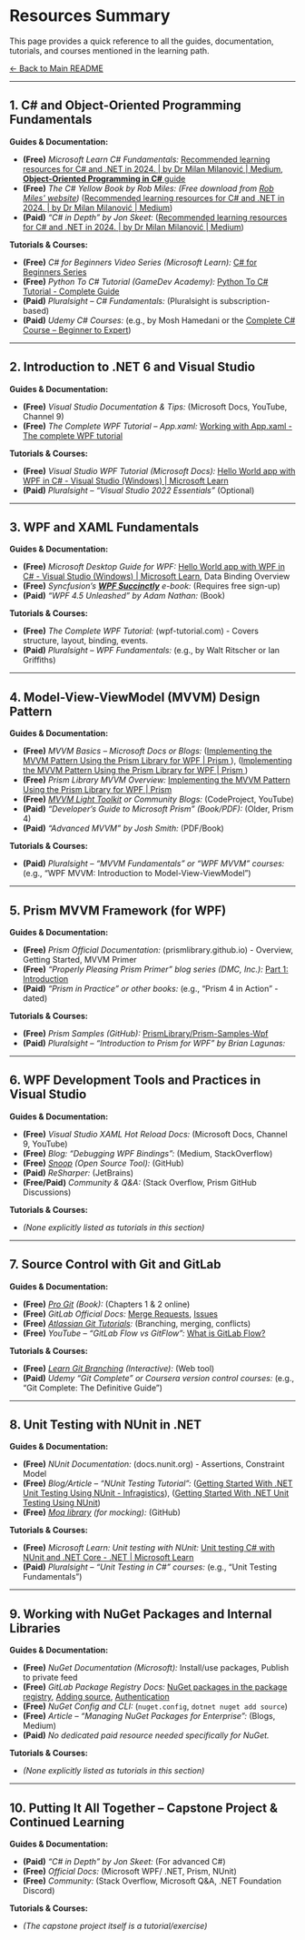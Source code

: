 # Resources Summary

This page provides a quick reference to all the guides, documentation, tutorials, and courses mentioned in the learning path.

[<- Back to Main README](../README.md)

---

## 1. C# and Object-Oriented Programming Fundamentals

**Guides & Documentation:**
*   **(Free)** *Microsoft Learn C# Fundamentals:* [Recommended learning resources for C# and .NET in 2024. | by Dr Milan Milanović | Medium](https://medium.com/@techworldwithmilan/recommended-learning-resources-for-c-and-net-in-2024-0eec6ab923ca#:~:text=1.%20Learn%20C), [**Object-Oriented Programming in C#** guide](https://learn.microsoft.com/en-us/dotnet/csharp/fundamentals/tutorials/oop)
*   **(Free)** *The C# Yellow Book by Rob Miles:* *(Free download from [Rob Miles' website](https://www.robmiles.com/c-yellow-book))* ([Recommended learning resources for C# and .NET in 2024. | by Dr Milan Milanović | Medium](https://medium.com/@techworldwithmilan/recommended-learning-resources-for-c-and-net-in-2024-0eec6ab923ca#:~:text=%2A%20The%20C,the%20best%20book%20overall))
*   **(Paid)** *“C# in Depth” by Jon Skeet:* ([Recommended learning resources for C# and .NET in 2024. | by Dr Milan Milanović | Medium](https://medium.com/@techworldwithmilan/recommended-learning-resources-for-c-and-net-in-2024-0eec6ab923ca#:~:text=4))

**Tutorials & Courses:**
*   **(Free)** *C# for Beginners Video Series (Microsoft Learn):* [C# for Beginners Series](https://learn.microsoft.com/en-us/shows/csharp-for-beginners/)
*   **(Free)** *Python To C# Tutorial (GameDev Academy):* [Python To C# Tutorial - Complete Guide](https://gamedevacademy.org/python-to-c-tutorial-complete-guide/)
*   **(Paid)** *Pluralsight – C# Fundamentals:* (Pluralsight is subscription-based)
*   **(Paid)** *Udemy C# Courses:* (e.g., by Mosh Hamedani or the [Complete C# Course – Beginner to Expert](https://www.udemy.com/course/complete-c-sharp-programming-course-beginner-to-expert/))

---

## 2. Introduction to .NET 6 and Visual Studio

**Guides & Documentation:**
*   **(Free)** *Visual Studio Documentation & Tips:* (Microsoft Docs, YouTube, Channel 9)
*   **(Free)** *The Complete WPF Tutorial – App.xaml:* [Working with App.xaml - The complete WPF tutorial](https://wpf-tutorial.com/wpf-application/working-with-app-xaml/#:~:text=Working%20with%20App)

**Tutorials & Courses:**
*   **(Free)** *Visual Studio WPF Tutorial (Microsoft Docs):* [Hello World app with WPF in C# - Visual Studio (Windows) | Microsoft Learn](https://learn.microsoft.com/en-us/visualstudio/get-started/csharp/tutorial-wpf?view=vs-2022#:~:text=In%20this%20tutorial%2C%20you%20become,IDE)
*   **(Paid)** *Pluralsight – “Visual Studio 2022 Essentials”* (Optional)

---

## 3. WPF and XAML Fundamentals

**Guides & Documentation:**
*   **(Free)** *Microsoft Desktop Guide for WPF:* [Hello World app with WPF in C# - Visual Studio (Windows) | Microsoft Learn](https://learn.microsoft.com/en-us/visualstudio/get-started/csharp/tutorial-wpf?view=vs-2022#:~:text=WPF%20is%20part%20of%20,more%20information%2C%20see%20%206), Data Binding Overview
*   **(Free)** *Syncfusion’s **[WPF Succinctly](https://www.syncfusion.com/succinctly-free-ebooks/wpf-succinctly)** e-book:* (Requires free sign-up)
*   **(Paid)** *“WPF 4.5 Unleashed” by Adam Nathan:* (Book)

**Tutorials & Courses:**
*   **(Free)** *The Complete WPF Tutorial:* (wpf-tutorial.com) - Covers structure, layout, binding, events.
*   **(Paid)** *Pluralsight – WPF Fundamentals:* (e.g., by Walt Ritscher or Ian Griffiths)

---

## 4. Model-View-ViewModel (MVVM) Design Pattern

**Guides & Documentation:**
*   **(Free)** *MVVM Basics – Microsoft Docs or Blogs:* ([Implementing the MVVM Pattern Using the Prism Library for WPF | Prism ](https://prismlibrary.github.io/docs/wpf/legacy/Implementing-MVVM.html#:~:text=Using%20the%20MVVM%20pattern%2C%20the,application%27s%20business%20logic%20and%20data)), ([Implementing the MVVM Pattern Using the Prism Library for WPF | Prism ](https://prismlibrary.github.io/docs/wpf/legacy/Implementing-MVVM.html#:~:text=The%20MVVM%20pattern%20is%20a,data%20templates%2C%20commands%2C%20and%20behaviors))
*   **(Free)** *Prism Library MVVM Overview:* [Implementing the MVVM Pattern Using the Prism Library for WPF | Prism ](https://prismlibrary.github.io/docs/wpf/legacy/Implementing-MVVM.html#:~:text=Using%20the%20MVVM%20pattern%2C%20the,application%27s%20business%20logic%20and%20data)
*   **(Free)** *[MVVM Light Toolkit](https://learn.microsoft.com/en-us/dotnet/communitytoolkit/mvvm/) or Community Blogs:* (CodeProject, YouTube)
*   **(Paid)** *“Developer’s Guide to Microsoft Prism” (Book/PDF):* (Older, Prism 4)
*   **(Paid)** *“Advanced MVVM” by Josh Smith:* (PDF/Book)

**Tutorials & Courses:**
*   **(Paid)** *Pluralsight – “MVVM Fundamentals” or “WPF MVVM” courses:* (e.g., “WPF MVVM: Introduction to Model-View-ViewModel”)

---

## 5. Prism MVVM Framework (for WPF)

**Guides & Documentation:**
*   **(Free)** *Prism Official Documentation:* (prismlibrary.github.io) - Overview, Getting Started, MVVM Primer
*   **(Free)** *“Properly Pleasing Prism Primer” blog series (DMC, Inc.):* [Part 1: Introduction](https://www.dmcinfo.com/latest-thinking/blog/id/9282/a-properly-pleasing-primer-tutorial-for-wpf-prism--part-1-introduction#:~:text=including%20modular%20programming%20support%2C%20event,of%20them%20as%20they%20want)
*   **(Paid)** *“Prism in Practice” or other books:* (e.g., “Prism 4 in Action” - dated)

**Tutorials & Courses:**
*   **(Free)** *Prism Samples (GitHub):* [PrismLibrary/Prism-Samples-Wpf](https://github.com/PrismLibrary/Prism-Samples-Wpf#:~:text=Samples%20that%20demonstrate%20how%20to,on%20the%20previous%20sample%27s%20concept)
*   **(Paid)** *Pluralsight – “Introduction to Prism for WPF” by Brian Lagunas:*

---

## 6. WPF Development Tools and Practices in Visual Studio

**Guides & Documentation:**
*   **(Free)** *Visual Studio XAML Hot Reload Docs:* (Microsoft Docs, Channel 9, YouTube)
*   **(Free)** *Blog: “Debugging WPF Bindings”:* (Medium, StackOverflow)
*   **(Free)** *[Snoop](https://github.com/snoopwpf/snoopwpf) (Open Source Tool):* (GitHub)
*   **(Paid)** *ReSharper:* (JetBrains)
*   **(Free/Paid)** *Community & Q&A:* (Stack Overflow, Prism GitHub Discussions)

**Tutorials & Courses:**
*   *(None explicitly listed as tutorials in this section)*

---

## 7. Source Control with Git and GitLab

**Guides & Documentation:**
*   **(Free)** *[Pro Git](https://git-scm.com/book/en/v2) (Book):* (Chapters 1 & 2 online)
*   **(Free)** *GitLab Official Docs:* [Merge Requests](https://docs.gitlab.com/user/project/merge_requests/#:~:text=Merge%20requests%20provide%20a%20central,when%20the%20merge%20request%20merges), [Issues](https://docs.gitlab.com/user/project/issues/managing_issues/#:~:text=GitLab%20issues%20help%20you%20track,You%20can%20manage%20issues%20to)
*   **(Free)** *[Atlassian Git Tutorials](https://www.atlassian.com/git/tutorials):* (Branching, merging, conflicts)
*   **(Free)** *YouTube – “GitLab Flow vs GitFlow”:* [What is GitLab Flow?](https://about.gitlab.com/topics/version-control/what-is-gitlab-flow/#:~:text=What%20is%20GitLab%20Flow%3F%20GitLab,feature%20branches%20with%20issue%20tracking)

**Tutorials & Courses:**
*   **(Free)** *[Learn Git Branching](https://learngitbranching.js.org/) (Interactive):* (Web tool)
*   **(Paid)** *Udemy “Git Complete” or Coursera version control courses:* (e.g., “Git Complete: The Definitive Guide”)

---

## 8. Unit Testing with NUnit in .NET

**Guides & Documentation:**
*   **(Free)** *NUnit Documentation:* (docs.nunit.org) - Assertions, Constraint Model
*   **(Free)** *Blog/Article – “NUnit Testing Tutorial”:* ([Getting Started With .NET Unit Testing Using NUnit - Infragistics](https://www.infragistics.com/blogs/net-unit-testing-using-nunit/#:~:text=Getting%20Started%20With%20,project%20%C2%B7%20Creating%20Test)), ([Getting Started With .NET Unit Testing Using NUnit](https://www.infragistics.com/blogs/net-unit-testing-using-nunit/#:~:text=Automated%20unit%20tests%20while%20developing,code%20for%20different%20input%20sets))
*   **(Free)** *[Moq library](https://github.com/moq/moq) (for mocking):* (GitHub)

**Tutorials & Courses:**
*   **(Free)** *Microsoft Learn: Unit testing with NUnit:* [Unit testing C# with NUnit and .NET Core - .NET | Microsoft Learn](https://learn.microsoft.com/en-us/dotnet/core/testing/unit-testing-with-nunit#:~:text=This%20tutorial%20takes%20you%20through,instructions%2C%20see%20Samples%20and%20Tutorials)
*   **(Paid)** *Pluralsight – “Unit Testing in C#” courses:* (e.g., “Unit Testing Fundamentals”)

---

## 9. Working with NuGet Packages and Internal Libraries

**Guides & Documentation:**
*   **(Free)** *NuGet Documentation (Microsoft):* Install/use packages, Publish to private feed
*   **(Free)** *GitLab Package Registry Docs:* [NuGet packages in the package registry](https://docs.gitlab.com/ee/user/packages/nuget_repository/#:~:text=Publish%20NuGet%20packages%20in%20your,use%20them%20as%20a%20dependency), [Adding source](https://docs.gitlab.com/ee/user/packages/nuget_repository/#:~:text=Add%20the%20package%20registry%20as,a%20source%20for%20NuGet%20packages), [Authentication](https://docs.gitlab.com/ee/user/packages/nuget_repository/#:~:text=You%20can%20now%20add%20a,new%20source%20to%20NuGet%20with)
*   **(Free)** *NuGet Config and CLI:* (`nuget.config`, `dotnet nuget add source`)
*   **(Free)** *Article – “Managing NuGet Packages for Enterprise”:* (Blogs, Medium)
*   **(Paid)** *No dedicated paid resource needed specifically for NuGet.*

**Tutorials & Courses:**
*   *(None explicitly listed as tutorials in this section)*

---

## 10. Putting It All Together – Capstone Project & Continued Learning

**Guides & Documentation:**
*   **(Paid)** *“C# in Depth” by Jon Skeet:* (For advanced C#)
*   **(Free)** *Official Docs:* (Microsoft WPF/ .NET, Prism, NUnit)
*   **(Free)** *Community:* (Stack Overflow, Microsoft Q&A, .NET Foundation Discord)

**Tutorials & Courses:**
*   *(The capstone project itself is a tutorial/exercise)*